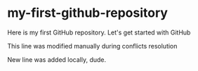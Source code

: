# my-first-github-repository
Here is my first GitHub repository. Let's get started with GitHub

This line was modified manually during conflicts resolution

New line was added locally, dude.